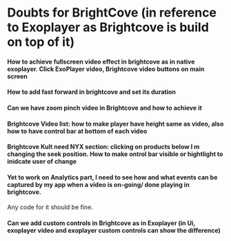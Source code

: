 # Doubts for BrightCove (in reference to Exoplayer as Brightcove is build on top of it)

#### How to achieve fullscreen video effect in brightcove as in native exoplayer. Click ExoPlayer video, Brightcove video buttons on main screen

#### How to add fast forward in brightcove and set its duration

#### Can we have zoom pinch video in Brightcove and how to achieve it

#### Brightcove Video list: how to make player have height same as video, also how to have control bar at bottom of each video

#### Brightcove Kult need NYX section: clicking on products below I m changing the seek position. How to make ontrol bar visible or hightlight to inidcate user of change

#### Yet to work on Analytics part, I need to see how and what events can be captured by my app when a video is on-going/ done playing in brightcove.
Any code for it should be fine.

#### Can we add custom controls in Brightcove as in Exoplayer (in Ui, exoplayer video and exoplayer custom controls can show the difference)
